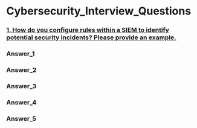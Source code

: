 # Cybersecurity_Interview_Questions

### [1. How do you configure rules within a SIEM to identify potential security incidents? Please provide an example.](#Answer_1)

### Answer_1
### Answer_2
### Answer_3
### Answer_4
### Answer_5
